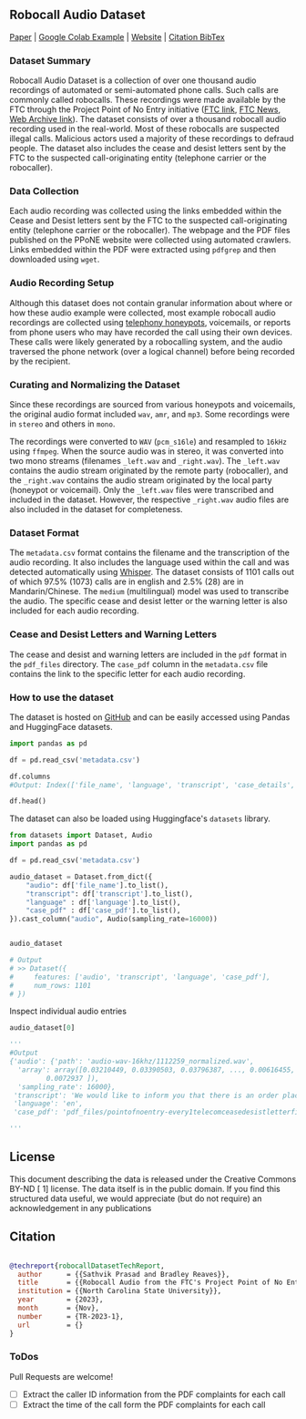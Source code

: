 ## Robocall Audio Dataset

[Paper](https://www.csc2.ncsu.edu/techreports/tech/2023/TR-2023-1.pdf) |
[Google Colab Example](https://colab.research.google.com/drive/13kMfhqM86Ypdojr1nUz0oo3kohggcqi1?usp=sharing) |
[Website](https://robocall.science) |
[Citation BibTex](#citation)

### Dataset Summary

Robocall Audio Dataset is a collection of over one thousand audio recordings of automated or semi-automated phone calls. Such calls are commonly called robocalls. These recordings were made available by the FTC through the Project Point of No Entry initiative ([FTC link](https://www.ftc.gov/legal-library/browse/project-point-no-entry-letters), [FTC News](https://www.ftc.gov/news-events/news/press-releases/2023/07/ftc-law-enforcers-nationwide-announce-enforcement-sweep-stem-tide-illegal-telemarketing-calls-us), [Web Archive link](https://web.archive.org/web/20230418192421/https://www.ftc.gov/legal-library/browse/project-point-no-entry-letters)). The dataset consists of over a thousand robocall audio recording used in the real-world. Most of these robocalls are suspected illegal calls. Malicious actors used a majority of these recordings to defraud people. The dataset also includes the cease and desist letters sent by the FTC to the suspected call-originating entity (telephone carrier or the robocaller).


### Data Collection

Each audio recording was collected using the links embedded within the Cease and Desist letters sent by the FTC to the suspected call-originating entity (telephone carrier or the robocaller). The webpage and the PDF files published on the PPoNE website were collected using automated crawlers. Links embedded within the PDF were extracted using `pdfgrep` and then downloaded using `wget`.

### Audio Recording Setup

Although this dataset does not contain granular information about where or how these audio example were collected, most example robocall audio recordings are collected using [telephony honeypots](https://robocall.science/publication/sec20/), voicemails, or reports from phone users who may have recorded the call using their own devices. These calls were likely generated by a robocalling system, and the audio traversed the phone network (over a logical channel) before being recorded by the recipient.

### Curating and Normalizing the Dataset

Since these recordings are sourced from various honeypots and voicemails, the original audio format included `wav`, `amr`, and `mp3`. Some recordings were in `stereo` and others in `mono`.

The recordings were converted to `WAV` (`pcm_s16le`) and resampled to `16kHz` using `ffmpeg`. When the source audio was in stereo, it was converted into two mono streams (filenames `_left.wav` and `_right.wav`). The `_left.wav` contains the audio stream originated by the remote party (robocaller), and the `_right.wav` contains the audio stream originated by the local party (honeypot or voicemail). Only the `_left.wav` files were transcribed and included in the dataset. However, the respective `_right.wav` audio files are also included in the dataset for completeness.

### Dataset Format

The `metadata.csv` format contains the filename and the transcription of the audio recording. It also includes the language used within the call and was detected automatically using [Whisper](https://github.com/openai/whisper). The dataset consists of 1101 calls out of which 97.5% (1073) calls are in english and 2.5% (28) are in Mandarin/Chinese. The `medium` (multilingual) model was used to transcribe the audio. The specific cease and desist letter or the warning letter is also included for each audio recording.

### Cease and Desist Letters and Warning Letters

The cease and desist and warning letters are included in the `pdf` format in the `pdf_files` directory. The `case_pdf` column in the `metadata.csv` file contains the link to the specific letter for each audio recording.

### How to use the dataset

The dataset is hosted on [GitHub](https://github.com/wspr-ncsu/robocall-audio-dataset.git) and can be easily accessed using Pandas and HuggingFace datasets.

```Python
import pandas as pd

df = pd.read_csv('metadata.csv')

df.columns
#Output: Index(['file_name', 'language', 'transcript', 'case_details', 'case_pdf'], dtype='object')

df.head()
```

The dataset can also be loaded using Huggingface's `datasets` library.

```Python
from datasets import Dataset, Audio
import pandas as pd

df = pd.read_csv('metadata.csv')

audio_dataset = Dataset.from_dict({
    "audio": df['file_name'].to_list(),
    "transcript": df['transcript'].to_list(),
    "language" : df['language'].to_list(),
    "case_pdf" : df['case_pdf'].to_list(),
}).cast_column("audio", Audio(sampling_rate=16000))


audio_dataset

# Output
# >> Dataset({
#     features: ['audio', 'transcript', 'language', 'case_pdf'],
#     num_rows: 1101
# })
```

Inspect individual audio entries

```Python
audio_dataset[0]

'''
#Output
{'audio': {'path': 'audio-wav-16khz/1112259_normalized.wav',
  'array': array([0.03210449, 0.03390503, 0.03796387, ..., 0.00616455, 0.00695801,
         0.0072937 ]),
  'sampling_rate': 16000},
 'transcript': 'We would like to inform you that there is an order placed for Apple iPhone 11 Pro using your Amazon account. If you do not authorize this order, press 1 or press 2 to authorize this order. ',
 'language': 'en',
 'case_pdf': 'pdf_files/pointofnoentry-every1telecomceasedesistletterfinaljms.pdf'}

'''
```

## License

This document describing the data is released under the Creative Commons BY-ND [ 1] license. The data itself is in the public domain. If you find this structured data useful, we would appreciate (but do not require) an acknowledgement in any publications

## Citation

```bibtex

@techreport{robocallDatasetTechReport,
  author      = {{Sathvik Prasad and Bradley Reaves}},
  title       = {{Robocall Audio from the FTC's Project Point of No Entry}},
  institution = {{North Carolina State University}},
  year        = {2023},
  month       = {Nov},
  number      = {TR-2023-1},
  url         = {}
}

```

### ToDos

Pull Requests are welcome!

- [ ] Extract the caller ID information from the PDF complaints for each call
- [ ] Extract the time of the call form the PDF complaints for each call
